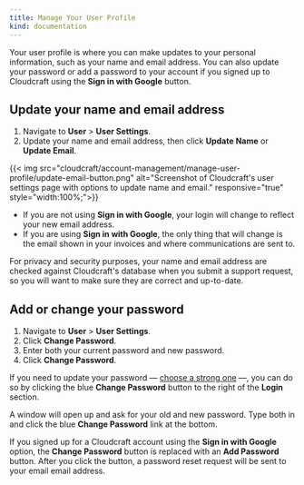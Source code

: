 ```yaml
---
title: Manage Your User Profile
kind: documentation
---
```


Your user profile is where you can make updates to your personal information, such as your name and email address. You can also update your password or add a password to your account if you signed up to Cloudcraft using the **Sign in with Google** button.

## Update your name and email address

1. Navigate to **User** > **User Settings**.
2. Update your name and email address, then click **Update Name** or **Update Email**.

{{< img src="cloudcraft/account-management/manage-user-profile/update-email-button.png" alt="Screenshot of Cloudcraft's user settings page with options to update name and email." responsive="true" style="width:100%;">}}

- If you are not using **Sign in with Google**, your login will change to reflect your new email address.
- If you are using **Sign in with Google**, the only thing that will change is the email shown in your invoices and where communications are sent to.

<div class="alert alert-info">For privacy and security purposes, your name and email address are checked against Cloudcraft's database when you submit a support request, so you will want to make sure they are correct and up-to-date.
</div>

## Add or change your password

1. Navigate to **User** > **User Settings**.
2. Click **Change Password**.
3. Enter both your current password and new password.
4. Click **Change Password**.


If you need to update your password — [choose a strong one][1] —, you can do so by clicking the blue **Change Password** button to the right of the **Login** section.

A window will open up and ask for your old and new password. Type both in and click the blue **Change Password** link at the bottom.

<div class="alert alert-info">If you signed up for a Cloudcraft account using the <strong>Sign in with Google</strong> option, the <strong>Change Password</strong> button is replaced with an <strong>Add Password</strong> button. After you click the button, a password reset request will be sent to your email email address.
</div>

[1]: https://help.cloudcraft.co/article/59-create-strong-password
